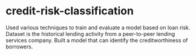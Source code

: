 # credit-risk-classification
Used various techniques to train and evaluate a model based on loan risk. Dataset is the historical lending activity from a peer-to-peer lending services company. Built a model that can identify the creditworthiness of borrowers.
